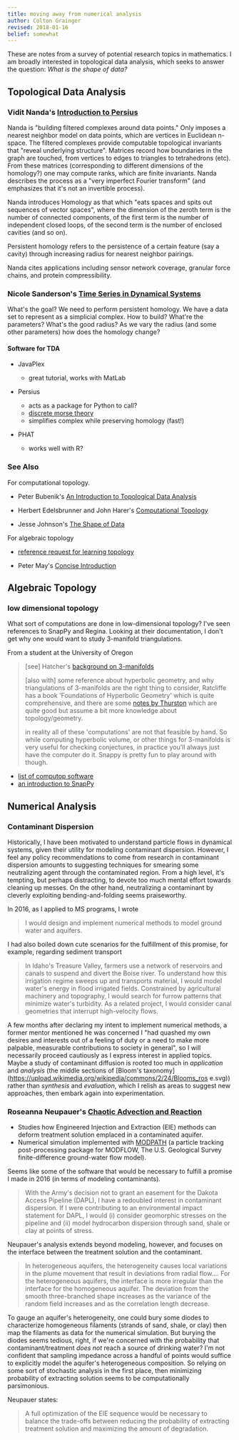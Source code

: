```yaml
--- 
title: moving away from numerical analysis
author: Colton Grainger 
revised: 2018-01-16 
belief: somewhat 
---
```


These are notes from a survey of potential research topics in
mathematics. I am broadly interested in topological data analysis, which
seeks to answer the question: *What is the shape of data?*

## Topological Data Analysis

### Vidit Nanda's [Introduction to Persius](https://www.youtube.com/watch?v=JqajfI4-WnM)

Nanda is "building filtered complexes around data points." Only
imposes a nearest neighbor model on data points, which are vertices in
Euclidean n-space. The filtered complexes provide computable topological
invariants that "reveal underlying structure". Matrices record how
boundaries in the graph are touched, from vertices to edges to triangles
to tetrahedrons (etc). From these matrices (corresponding to different
dimensions of the homology?) one may compute ranks, which are finite
invariants. Nanda describes the process as a "very imperfect Fourier
transform" (and emphasizes that it's not an invertible process).

Nanda introduces Homology as that which "eats spaces and spits out
sequences of vector spaces", where the dimension of the zeroth term is
the number of connected components, of the first term is the number of
independent closed loops, of the second term is the number of enclosed
cavities (and so on).

Persistent homology refers to the persistence of a certain feature (say
a cavity) through increasing radius for nearest neighbor pairings.

Nanda cites applications including sensor network coverage, granular
force chains, and protein compressibility.

### Nicole Sanderson's [Time Series in Dynamical Systems](https://arxiv.org/abs/1708.09359)

What's the goal? We need to perform persistent homology. We have a data
set to represent as a simplicial complex. How to build? What're the
parameters? What's the good radius? As we vary the radius (and some
other parameters) how does the homology change?

#### Software for TDA

- JavaPlex

  - great tutorial, works with MatLab

- Persius

  - acts as a package for Python to call? 
  - [discrete morse theory](https://en.wikipedia.org/wiki/Discrete_Morse_theory) 
  - simplifies complex while preserving homology (fast!)

- PHAT

  - works well with R?

### See Also

For computational topology.

- Peter Bubenik's [An Introduction to Topological Data Analysis](https://people.clas.ufl.edu/peterbubenik/files/abacus_1.pdf)

- Herbert Edelsbrunner and John Harer's [Computational Topology](http://www.ee.oulu.fi/research/imag/courses/Vaccarino/Edels_Book.pdf)

- Jesse Johnson's [The Shape of Data](https://shapeofdata.wordpress.com/introduction/)

For algebraic topology

- [reference request for learning topology](https://mathoverflow.net/questions/8445/learning-topology/8571#8571)

- Peter May's [Concise Introduction](http://www.math.uchicago.edu/~may/CONCISE/ConciseRevised.pdf)

## Algebraic Topology

### low dimensional topology

What sort of computations are done in low-dimensional topology? I've
seen references to SnapPy and Regina. Looking at their documentation, I
don't get why one would want to study 3-manifold triangulations.

From a student at the University of Oregon

> [see] Hatcher's [background on 3-manifolds](https://www.math.cornell.edu/~hatcher/3M/3Mdownloads.html)
>
> [also with] some reference about hyperbolic geometry, and why
> triangulations of 3-manifolds are the right thing to consider,
> Ratcliffe has a book 'Foundations of Hyperbolic Geometry'
> which is quite comprehensive, and there are some [notes by
> Thurston](http://library.msri.org/books/gt3m/) which are quite good
> but assume a bit more knowledge about topology/geometry.
>
> in reality all of these 'computations' are not that feasible by hand.
> So while computing hyperbolic volume, or other things for 3-manifolds
> is very useful for checking conjectures, in practice you'll always
> just have the computer do it. Snappy is pretty fun to play around with
> though.

- [list of computop software](https://faculty.math.illinois.edu/~nmd/computop/)
- [an introduction to SnapPy](http://www.cornell.edu/video/nathan-dunfield-practical-compu)

## Numerical Analysis

### Contaminant Dispersion

Historically, I have been motivated to understand particle flows
in dynamical systems, given their utility for modeling contaminant
dispersion. However, I feel any policy recommendations to come from
research in contaminant dispersion amounts to suggesting techniques
for smearing some neutralizing agent through the contaminated region.
From a high level, it's tempting, but perhaps distracting, to devote
too much mental effort towards cleaning up messes. On the other hand,
neutralizing a contaminant by cleverly exploiting bending-and-folding
seems praiseworthy.

In 2016, as I applied to MS programs, I wrote

> I would design and implement numerical methods to model ground water and aquifers.

I had also boiled down cute scenarios for the fulfillment of this
promise, for example, regarding sediment transport

> In Idaho's Treasure Valley, farmers use a network of reservoirs and canals to
> suspend and divert the Boise river. To understand how this irrigation regime
> sweeps up and transports material, I would model water's energy in flood
> irrigated fields. Constrained by agricultural machinery and topography, I
> would search for furrow patterns that minimize water's turbidity. As a
> related project, I would consider canal geometries that interrupt
> high-velocity flows.

A few months after declaring my intent to implement numerical methods,
a former mentor mentioned he was concerned I "had quashed my own
desires and interests out of a feeling of duty or a need to make
more palpable, measurable contributions to society in general", so I
will necessarily proceed cautiously as I express interest in applied
topics. Maybe a study of contaminant diffusion is rooted too much
in *application* and *analysis* (the middle sections of [Bloom's
taxonomy](https://upload.wikimedia.org/wikipedia/commons/2/24/Blooms_ros
e.svg)) rather than *synthesis* and *evaluation*, which I relish as
areas to suggest new approaches, then embark again into experimentation.

### Roseanna Neupauer's [Chaotic Advection and Reaction](http://onlinelibrary.wiley.com/doi/10.1002/2013WR014057/full)

- Studies how Engineered Injection and Extraction (EIE) methods can deform
  treatment solution emplaced in a contaminated aquifer.
- Numerical simulation implemented with
  [MODPATH](https://pubs.usgs.gov/of/1994/0464/report.pdf) (a particle tracking
  post-processing package for MODFLOW, The U.S. Geological Survey
  finite-difference ground-water flow model).

Seems like some of the software that would be necessary to fulfill a
promise I made in 2016 (in terms of modeling contaminants).

> With the Army's decision not to grant an easement for the Dakota
> Access Pipeline (DAPL), I have a redoubled interest in contaminant
> dispersion. If I were contributing to an environmental impact
> statement for DAPL, I would (i) consider geomorphic stresses on the
> pipeline and (ii) model hydrocarbon dispersion through sand, shale or
> clay at points of stress.

Neupauer's analysis extends beyond modeling, however, and focuses on the
interface between the treatment solution and the contaminant.

> In heterogeneous aquifers, the heterogeneity causes local variations
> in the plume movement that result in deviations from radial flow....
> For the heterogeneous aquifers, the interface is more irregular than
> the interface for the homogeneous aquifer. The deviation from the
> smooth three-branched shape increases as the variance of the random
> field increases and as the correlation length decrease.

To gauge an aquifer's heterogeneity, one could bury some diodes to
characterize homogeneous filaments (strands of sand, shale, or clay)
then map the filaments as data for the numerical simulation. But burying
the diodes seems tedious, right, if we're concerned with the probability
that contaminant/treatment *does not* reach a source of drinking
water? I'm not confident that sampling impedance across a handful of
points would suffice to explicitly model the aquifer's heterogeneous
composition. So relying on some sort of stochastic analysis in the first
place, then minimizing probability of extracting solution seems to be
computationally parsimonious.

Neupauer states:

>  A full optimization of the EIE sequence would be necessary to balance
>  the trade-offs between reducing the probability of extracting
>  treatment solution and maximizing the amount of degradation.
